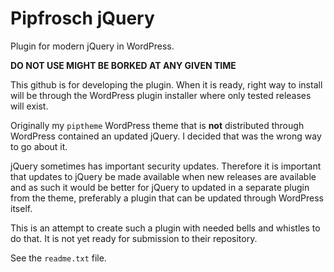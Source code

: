 Pipfrosch jQuery
================

Plugin for modern jQuery in WordPress.

__DO NOT USE MIGHT BE BORKED AT ANY GIVEN TIME__

This github is for developing the plugin. When it is ready, right way to
install will be through the WordPress plugin installer where only tested
releases will exist.

Originally my `piptheme` WordPress theme that is __not__ distributed through
WordPress contained an updated jQuery. I decided that was the wrong way to go
about it.

jQuery sometimes has important security updates. Therefore it is important that
updates to jQuery be made available when new releases are available and as such
it would be better for jQuery to updated in a separate plugin from the theme,
preferably a plugin that can be updated through WordPress itself.

This is an attempt to create such a plugin with needed bells and whistles to do
that. It is not yet ready for submission to their repository.

See the `readme.txt` file.
